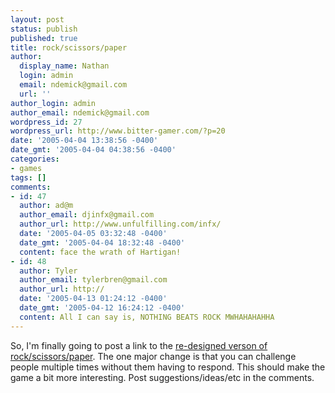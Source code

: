 ```yaml
---
layout: post
status: publish
published: true
title: rock/scissors/paper
author:
  display_name: Nathan
  login: admin
  email: ndemick@gmail.com
  url: ''
author_login: admin
author_email: ndemick@gmail.com
wordpress_id: 27
wordpress_url: http://www.bitter-gamer.com/?p=20
date: '2005-04-04 13:38:56 -0400'
date_gmt: '2005-04-04 04:38:56 -0400'
categories:
- games
tags: []
comments:
- id: 47
  author: ad@m
  author_email: djinfx@gmail.com
  author_url: http://www.unfulfilling.com/infx/
  date: '2005-04-05 03:32:48 -0400'
  date_gmt: '2005-04-04 18:32:48 -0400'
  content: face the wrath of Hartigan!
- id: 48
  author: Tyler
  author_email: tylerbren@gmail.com
  author_url: http://
  date: '2005-04-13 01:24:12 -0400'
  date_gmt: '2005-04-12 16:24:12 -0400'
  content: All I can say is, NOTHING BEATS ROCK MWHAHAHAHHA
---
```

<p>So, I'm finally going to post a link to the <a href="http://www.bitter-gamer.com/rsp/">re-designed verson of rock/scissors/paper</a>. The one major change is that you can challenge people multiple times without them having to respond. This should make the game a bit more interesting. Post suggestions/ideas/etc in the comments.</p>

